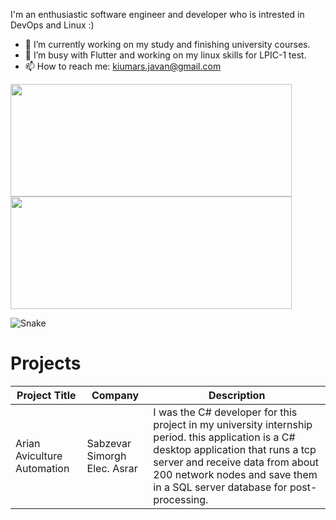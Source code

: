 I'm an enthusiastic software engineer and developer who is intrested in DevOps and Linux :)

- 🔭 I’m currently working on my study and finishing university courses.
- 🌱 I’m busy with Flutter and working on my linux skills for LPIC-1 test.
- 📫 How to reach me: kiumars.javan@gmail.com

<div class="row">
  <img height="180em" width="450em" src="https://github-rwidth="500em" eadme-stats.vercel.app/api?username=kiumarsj&show_icons=true&theme=gotham">
  <img height="180em" width="450em" src="https://github-readme-stats.vercel.app/api/top-langs/?username=kiumarsj&layout=compact&langs_count=7&theme=cobalt"/>
</div>

![Snake](https://raw.githubusercontent.com/kiumarsj/kiumarsj/output/github-contribution-grid-snake.svg)

Projects
========

| Project Title	                                      | Company                        | Description                                                             
|-----------------------------------------------------|--------------------------------|---------------------------------------------------------------------|
| Arian Aviculture Automation                         | Sabzevar Simorgh Elec. Asrar   | I was the C# developer for this project in my university internship period. this application is a C#  desktop application that runs a tcp server and receive data from about 200 network nodes and save them in a SQL server database for post-processing.
